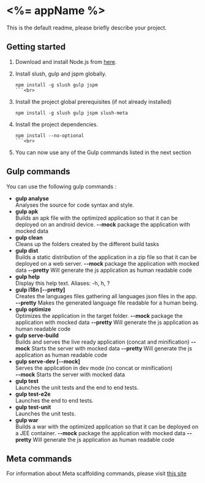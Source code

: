 # <%= appName %>

This is the default readme, please briefly describe your project.

## Getting started
1. Download and install Node.js from [here](https://nodejs.org/en/download/).

3. Install slush, gulp and jspm globally.<br>
    ```
    npm install -g slush gulp jspm
    ```<br>

3. Install the project global prerequisites (if not already installed)<br>
    ```
    npm install -g slush gulp jspm slush-meta  
    ```
5. Install the project dependencies.<br>
    ```
    npm install --no-optional
    ```<br>
6. You can now use any of the Gulp commands listed in the next section

## Gulp commands

You can use the following gulp commands :

* **gulp analyse**<br>
    Analyses the source for code syntax and style.
* **gulp apk**<br>
    Builds an apk file with the optimized application so that it can be deployed on an android device.
    **--mock** package the application with  mocked data
* **gulp clean**<br>
    Cleans up the folders created by the different build tasks
* **gulp dist**<br>
    Builds a static distribution of the application in a zip file so that it can be deployed on a web server.
    **--mock** package the application with  mocked data
    **--pretty** Will generate the js application as human readable code
* **gulp help**<br>
    Display this help text. Aliases: -h, h, ?
* **gulp i18n \[--pretty\]**<br>
    Creates the languages files gathering all languages json files in the app.<br>
    **--pretty** Makes the generated language file readable for a human being.
* **gulp optimize**<br>
    Optimizes the application in the target folder.
    **--mock** package the application with  mocked data
    **--pretty** Will generate the js application as human readable code
* **gulp serve-build**<br>
    Builds and serves the live ready application (concat and minification)
    **--mock** Starts the server with mocked data
    **--pretty** Will generate the js application as human readable code
* **gulp serve-dev \[--mock\]**<br>
    Serves the application in dev mode (no concat or minification)<br>
    **--mock** Starts the server with mocked data
* **gulp test**<br>
    Launches the unit tests and the end to end tests.
* **gulp test-e2e**<br>
    Launches the end to end tests.
* **gulp test-unit**<br>
    Launches the unit tests.
* **gulp war**<br>
    Builds a war with the optimized application so that it can be deployed on a JEE container.
    **--mock** package the application with  mocked data
    **--pretty** Will generate the js application as human readable code

## Meta commands
For information about Meta scaffolding commands, please visit [this site](https://github.com/afklm/slush-meta)
